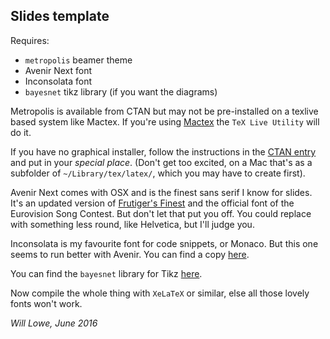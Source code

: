 ## Slides template

Requires:

* `metropolis` beamer theme
* Avenir Next font
* Inconsolata font 
* `bayesnet` tikz library (if you want the diagrams)

Metropolis is available from CTAN but may not be pre-installed on a texlive based system like Mactex. If you're using [Mactex][2] the `TeX Live Utility` will do it.  

If you have no graphical installer, follow the instructions in the [CTAN entry][1] and put in your 
*special place*.  (Don't get too excited, on a Mac that's as a subfolder of `~/Library/tex/latex/`, 
which you may have to create first).

Avenir Next comes with OSX and is the finest sans serif I know for slides.  It's an updated version of [Frutiger's Finest][3] and the official font of the Eurovision Song Contest.  But don't let that put you off.  You could replace with something less round, like Helvetica, but I'll judge you.

Inconsolata is my favourite font for code snippets, or Monaco.  But this one seems to run better with Avenir. You can find a copy [here][4].

You can find the `bayesnet` library for Tikz [here][5].

Now compile the whole thing with `XeLaTeX` or similar, else all those lovely fonts won't work.



*Will Lowe, June 2016*

[1]:	https://www.ctan.org/pkg/beamertheme-metropolis?lang=en
[2]:	https://tug.org/mactex/
[3]:	https://en.wikipedia.org/wiki/Avenir_(typeface)
[4]:	http://www.levien.com/type/myfonts/inconsolata.html
[5]:	https://github.com/jluttine/tikz-bayesnet
